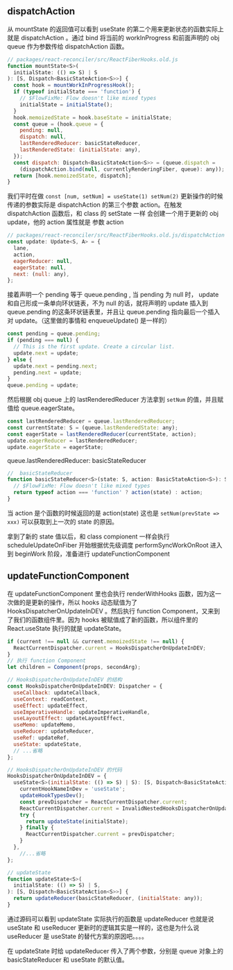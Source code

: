## dispatchAction

从 mountState 的返回值可以看到 useState 的第二个用来更新状态的函数实际上就是 dispatchAction 。通过 bind 将当前的 workInProgress 和前面声明的 obj queue 作为参数传给 dispatchAction 函数。

```js
// packages/react-reconciler/src/ReactFiberHooks.old.js
function mountState<S>(
  initialState: (() => S) | S
): [S, Dispatch<BasicStateAction<S>>] {
  const hook = mountWorkInProgressHook();
  if (typeof initialState === 'function') {
    // $FlowFixMe: Flow doesn't like mixed types
    initialState = initialState();
  }
  hook.memoizedState = hook.baseState = initialState;
  const queue = (hook.queue = {
    pending: null,
    dispatch: null,
    lastRenderedReducer: basicStateReducer,
    lastRenderedState: (initialState: any),
  });
  const dispatch: Dispatch<BasicStateAction<S>> = (queue.dispatch =
    (dispatchAction.bind(null, currentlyRenderingFiber, queue): any));
  return [hook.memoizedState, dispatch];
}
```

我们平时在做 `const [num, setNum] = useState(1) setNum(2)` 更新操作的时候传递的参数实际是 dispatchAction 的第三个参数 action。在触发 dispatchAction 函数后，和 class 的 setState 一样 会创建一个用于更新的 obj update，他的 action 属性就是 参数 action

```js
// packages/react-reconciler/src/ReactFiberHooks.old.js/dispatchAction
const update: Update<S, A> = {
  lane,
  action,
  eagerReducer: null,
  eagerState: null,
  next: (null: any),
};
```

接着声明一个 pending 等于 queue.pending , 当 pending 为 null 时， update 和自己形成一条单向环状链表，不为 null 的话，就将声明的 update 插入到 queue.pending 的这条环状链表里，并且让 queue.pending 指向最后一个插入对 update。（这里做的事情和 enqueueUpdate() 是一样的）

```js
const pending = queue.pending;
if (pending === null) {
  // This is the first update. Create a circular list.
  update.next = update;
} else {
  update.next = pending.next;
  pending.next = update;
}
queue.pending = update;
```

然后根据 obj queue 上的 lastRenderedReducer 方法拿到 `setNum` 的值，并且赋值给 queue.eagerState。

```js
const lastRenderedReducer = queue.lastRenderedReducer;
const currentState: S = (queue.lastRenderedState: any);
const eagerState = lastRenderedReducer(currentState, action);
update.eagerReducer = lastRenderedReducer;
update.eagerState = eagerState;
```

queue.lastRenderedReducer: basicStateReducer

```js
//  basicStateReducer
function basicStateReducer<S>(state: S, action: BasicStateAction<S>): S {
  // $FlowFixMe: Flow doesn't like mixed types
  return typeof action === 'function' ? action(state) : action;
}
```

当 action 是个函数的时候返回的是 action(state) 这也是 `setNum(prevState => xxx)` 可以获取到上一次的 state 的原因。

拿到了新的 state 值以后，和 class compionent 一样会执行 scheduleUpdateOnFiber 开始根据优先级调度 performSyncWorkOnRoot 进入到 beginWork 阶段，准备进行 updateFunctionComponent

## updateFunctionComponent

在 updateFunctionComponent 里也会执行 renderWithHooks 函数，因为这一次做的是更新的操作，所以 hooks 动态赋值为了 HooksDispatcherOnUpdateInDEV 。然后执行 function Component，又来到了我们的函数组件里。因为 hooks 被赋值成了新的函数，所以组件里的 React.useState 执行的就是 updateState。

```js
if (current !== null && current.memoizedState !== null) {
  ReactCurrentDispatcher.current = HooksDispatcherOnUpdateInDEV;
}
// 执行 function Component
let children = Component(props, secondArg);

// HooksDispatcherOnUpdateInDEV 的结构
const HooksDispatcherOnUpdateInDEV: Dispatcher = {
  useCallback: updateCallback,
  useContext: readContext,
  useEffect: updateEffect,
  useImperativeHandle: updateImperativeHandle,
  useLayoutEffect: updateLayoutEffect,
  useMemo: updateMemo,
  useReducer: updateReducer,
  useRef: updateRef,
  useState: updateState,
  // ...省略
};

// HooksDispatcherOnUpdateInDEV 的代码
HooksDispatcherOnUpdateInDEV = {
  useState<S>(initialState: (() => S) | S): [S, Dispatch<BasicStateAction<S>>] {
    currentHookNameInDev = 'useState';
    updateHookTypesDev();
    const prevDispatcher = ReactCurrentDispatcher.current;
    ReactCurrentDispatcher.current = InvalidNestedHooksDispatcherOnUpdateInDEV;
    try {
      return updateState(initialState);
    } finally {
      ReactCurrentDispatcher.current = prevDispatcher;
    }
  },
    //...省略
};

// updateState
function updateState<S>(
  initialState: (() => S) | S,
): [S, Dispatch<BasicStateAction<S>>] {
  return updateReducer(basicStateReducer, (initialState: any));
}
```

通过源码可以看到 updateState 实际执行的函数是 updateReducer 也就是说 useState 和 useReducer 更新时的逻辑其实是一样的，这也是为什么说 useReducer 是 useState 的替代方案的原因吧。。。。

在 updateState 时给 updateReducer 传入了两个参数，分别是 queue 对象上的 basicStateReducer 和 useState 的默认值。

